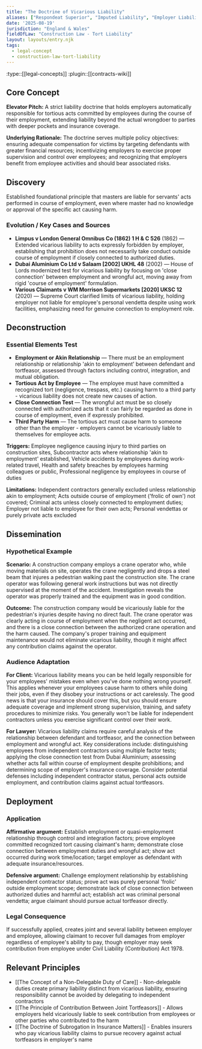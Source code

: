 ```yaml
---
title: "The Doctrine of Vicarious Liability"
aliases: ["Respondeat Superior", "Imputed Liability", "Employer Liability for Employee Acts", "Master and Servant Liability"]
date: '2025-08-19'
jurisdiction: "England & Wales"
fieldOfLaw: "Construction Law - Tort Liability"
layout: layouts/entry.njk
tags:
  - legal-concept
  - construction-law-tort-liability
---
```


:type::[[legal-concepts]]
:plugin::[[contracts-wiki]]

## Core Concept

**Elevator Pitch:** A strict liability doctrine that holds employers automatically responsible for tortious acts committed by employees during the course of their employment, extending liability beyond the actual wrongdoer to parties with deeper pockets and insurance coverage.

**Underlying Rationale:** The doctrine serves multiple policy objectives: ensuring adequate compensation for victims by targeting defendants with greater financial resources; incentivizing employers to exercise proper supervision and control over employees; and recognizing that employers benefit from employee activities and should bear associated risks.

## Discovery

Established foundational principle that masters are liable for servants' acts performed in course of employment, even where master had no knowledge or approval of the specific act causing harm.

### Evolution / Key Cases and Sources

- **Limpus v London General Omnibus Co (1862) 1 H & C 526** (1862) — Extended vicarious liability to acts expressly forbidden by employer, establishing that prohibition does not necessarily take conduct outside course of employment if closely connected to authorized duties.
- **Dubai Aluminium Co Ltd v Salaam [2002] UKHL 48** (2002) — House of Lords modernized test for vicarious liability by focusing on 'close connection' between employment and wrongful act, moving away from rigid 'course of employment' formulation.
- **Various Claimants v WM Morrison Supermarkets [2020] UKSC 12** (2020) — Supreme Court clarified limits of vicarious liability, holding employer not liable for employee's personal vendetta despite using work facilities, emphasizing need for genuine connection to employment role.

## Deconstruction

### Essential Elements Test

- **Employment or Akin Relationship** — There must be an employment relationship or relationship 'akin to employment' between defendant and tortfeasor, assessed through factors including control, integration, and mutual obligation.
- **Tortious Act by Employee** — The employee must have committed a recognized tort (negligence, trespass, etc.) causing harm to a third party - vicarious liability does not create new causes of action.
- **Close Connection Test** — The wrongful act must be so closely connected with authorized acts that it can fairly be regarded as done in course of employment, even if expressly prohibited.
- **Third Party Harm** — The tortious act must cause harm to someone other than the employer - employers cannot be vicariously liable to themselves for employee acts.

**Triggers:** Employee negligence causing injury to third parties on construction sites, Subcontractor acts where relationship 'akin to employment' established, Vehicle accidents by employees during work-related travel, Health and safety breaches by employees harming colleagues or public, Professional negligence by employees in course of duties

**Limitations:** Independent contractors generally excluded unless relationship akin to employment; Acts outside course of employment ('frolic of own') not covered; Criminal acts unless closely connected to employment duties; Employer not liable to employee for their own acts; Personal vendettas or purely private acts excluded

## Dissemination

### Hypothetical Example

**Scenario:** A construction company employs a crane operator who, while moving materials on site, operates the crane negligently and drops a steel beam that injures a pedestrian walking past the construction site. The crane operator was following general work instructions but was not directly supervised at the moment of the accident. Investigation reveals the operator was properly trained and the equipment was in good condition.

**Outcome:** The construction company would be vicariously liable for the pedestrian's injuries despite having no direct fault. The crane operator was clearly acting in course of employment when the negligent act occurred, and there is a close connection between the authorized crane operation and the harm caused. The company's proper training and equipment maintenance would not eliminate vicarious liability, though it might affect any contribution claims against the operator.

### Audience Adaptation

**For Client:** Vicarious liability means you can be held legally responsible for your employees' mistakes even when you've done nothing wrong yourself. This applies whenever your employees cause harm to others while doing their jobs, even if they disobey your instructions or act carelessly. The good news is that your insurance should cover this, but you should ensure adequate coverage and implement strong supervision, training, and safety procedures to minimize risks. You generally won't be liable for independent contractors unless you exercise significant control over their work.

**For Lawyer:** Vicarious liability claims require careful analysis of the relationship between defendant and tortfeasor, and the connection between employment and wrongful act. Key considerations include: distinguishing employees from independent contractors using multiple factor tests; applying the close connection test from Dubai Aluminium; assessing whether acts fall within course of employment despite prohibitions; and determining scope of employer's insurance coverage. Consider potential defenses including independent contractor status, personal acts outside employment, and contribution claims against actual tortfeasors.

## Deployment

### Application

**Affirmative argument:** Establish employment or quasi-employment relationship through control and integration factors; prove employee committed recognized tort causing claimant's harm; demonstrate close connection between employment duties and wrongful act; show act occurred during work time/location; target employer as defendant with adequate insurance/resources.

**Defensive argument:** Challenge employment relationship by establishing independent contractor status; prove act was purely personal 'frolic' outside employment scope; demonstrate lack of close connection between authorized duties and harmful act; establish act was criminal personal vendetta; argue claimant should pursue actual tortfeasor directly.

### Legal Consequence

If successfully applied, creates joint and several liability between employer and employee, allowing claimant to recover full damages from employer regardless of employee's ability to pay, though employer may seek contribution from employee under Civil Liability (Contribution) Act 1978.

## Relevant Principles

- [[The Concept of a Non-Delegable Duty of Care]] - Non-delegable duties create primary liability distinct from vicarious liability, ensuring responsibility cannot be avoided by delegating to independent contractors
- [[The Principle of Contribution Between Joint Tortfeasors]] - Allows employers held vicariously liable to seek contribution from employees or other parties who contributed to the harm
- [[The Doctrine of Subrogation in Insurance Matters]] - Enables insurers who pay vicarious liability claims to pursue recovery against actual tortfeasors in employer's name
